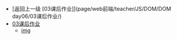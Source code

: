 - [返回上一级 [03课后作业]](page/web前端/teacher/JS/DOM/DOM day06/03课后作业/)
- [03课后作业](page/web前端/teacher/JS/DOM/DOM%20day06/03课后作业/03课后作业/)
  - [img](page/web前端/teacher/JS/DOM/DOM%20day06/03课后作业/03课后作业/img/)

